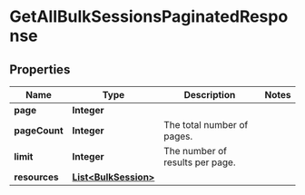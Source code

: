 
# GetAllBulkSessionsPaginatedResponse

## Properties
Name | Type | Description | Notes
------------ | ------------- | ------------- | -------------
**page** | **Integer** |  | 
**pageCount** | **Integer** | The total number of pages. | 
**limit** | **Integer** | The number of results per page. | 
**resources** | [**List&lt;BulkSession&gt;**](BulkSession.md) |  | 



